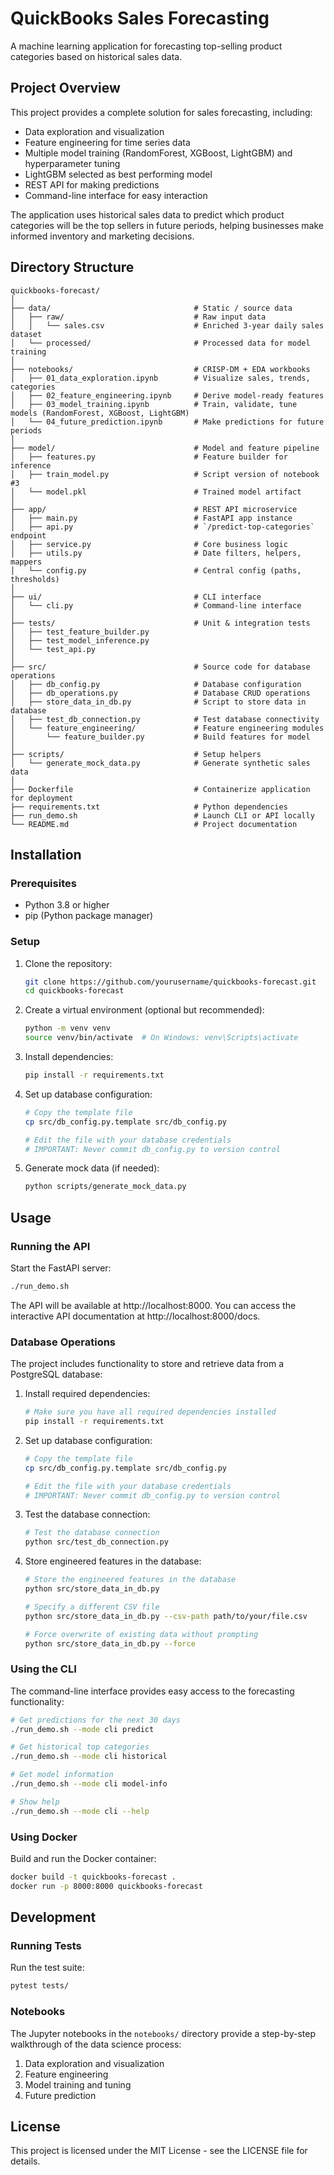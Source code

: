 # QuickBooks Sales Forecasting

A machine learning application for forecasting top-selling product categories based on historical sales data.

## Project Overview

This project provides a complete solution for sales forecasting, including:

- Data exploration and visualization
- Feature engineering for time series data
- Multiple model training (RandomForest, XGBoost, LightGBM) and hyperparameter tuning
- LightGBM selected as best performing model
- REST API for making predictions
- Command-line interface for easy interaction

The application uses historical sales data to predict which product categories will be the top sellers in future periods, helping businesses make informed inventory and marketing decisions.

## Directory Structure

```
quickbooks-forecast/
│
├── data/                                # Static / source data
│   ├── raw/                             # Raw input data
│   │   └── sales.csv                    # Enriched 3-year daily sales dataset
│   └── processed/                       # Processed data for model training
│
├── notebooks/                           # CRISP-DM + EDA workbooks
│   ├── 01_data_exploration.ipynb        # Visualize sales, trends, categories
│   ├── 02_feature_engineering.ipynb     # Derive model-ready features
│   ├── 03_model_training.ipynb          # Train, validate, tune models (RandomForest, XGBoost, LightGBM)
│   └── 04_future_prediction.ipynb       # Make predictions for future periods
│
├── model/                               # Model and feature pipeline
│   ├── features.py                      # Feature builder for inference
│   ├── train_model.py                   # Script version of notebook #3
│   └── model.pkl                        # Trained model artifact
│
├── app/                                 # REST API microservice
│   ├── main.py                          # FastAPI app instance
│   ├── api.py                           # `/predict-top-categories` endpoint
│   ├── service.py                       # Core business logic
│   ├── utils.py                         # Date filters, helpers, mappers
│   └── config.py                        # Central config (paths, thresholds)
│
├── ui/                                  # CLI interface
│   └── cli.py                           # Command-line interface
│
├── tests/                               # Unit & integration tests
│   ├── test_feature_builder.py
│   ├── test_model_inference.py
│   └── test_api.py
│
├── src/                                 # Source code for database operations
│   ├── db_config.py                     # Database configuration
│   ├── db_operations.py                 # Database CRUD operations
│   ├── store_data_in_db.py              # Script to store data in database
│   ├── test_db_connection.py            # Test database connectivity
│   └── feature_engineering/             # Feature engineering modules
│       └── feature_builder.py           # Build features for model
│
├── scripts/                             # Setup helpers
│   └── generate_mock_data.py            # Generate synthetic sales data
│
├── Dockerfile                           # Containerize application for deployment
├── requirements.txt                     # Python dependencies
├── run_demo.sh                          # Launch CLI or API locally
└── README.md                            # Project documentation
```

## Installation

### Prerequisites

- Python 3.8 or higher
- pip (Python package manager)

### Setup

1. Clone the repository:
   ```bash
   git clone https://github.com/yourusername/quickbooks-forecast.git
   cd quickbooks-forecast
   ```

2. Create a virtual environment (optional but recommended):
   ```bash
   python -m venv venv
   source venv/bin/activate  # On Windows: venv\Scripts\activate
   ```

3. Install dependencies:
   ```bash
   pip install -r requirements.txt
   ```

4. Set up database configuration:
   ```bash
   # Copy the template file
   cp src/db_config.py.template src/db_config.py

   # Edit the file with your database credentials
   # IMPORTANT: Never commit db_config.py to version control
   ```

5. Generate mock data (if needed):
   ```bash
   python scripts/generate_mock_data.py
   ```

## Usage

### Running the API

Start the FastAPI server:

```bash
./run_demo.sh
```

The API will be available at http://localhost:8000. You can access the interactive API documentation at http://localhost:8000/docs.

### Database Operations

The project includes functionality to store and retrieve data from a PostgreSQL database:

1. Install required dependencies:
   ```bash
   # Make sure you have all required dependencies installed
   pip install -r requirements.txt
   ```

2. Set up database configuration:
   ```bash
   # Copy the template file
   cp src/db_config.py.template src/db_config.py

   # Edit the file with your database credentials
   # IMPORTANT: Never commit db_config.py to version control
   ```

2. Test the database connection:
   ```bash
   # Test the database connection
   python src/test_db_connection.py
   ```

3. Store engineered features in the database:
   ```bash
   # Store the engineered features in the database
   python src/store_data_in_db.py

   # Specify a different CSV file
   python src/store_data_in_db.py --csv-path path/to/your/file.csv

   # Force overwrite of existing data without prompting
   python src/store_data_in_db.py --force
   ```

### Using the CLI

The command-line interface provides easy access to the forecasting functionality:

```bash
# Get predictions for the next 30 days
./run_demo.sh --mode cli predict

# Get historical top categories
./run_demo.sh --mode cli historical

# Get model information
./run_demo.sh --mode cli model-info

# Show help
./run_demo.sh --mode cli --help
```

### Using Docker

Build and run the Docker container:

```bash
docker build -t quickbooks-forecast .
docker run -p 8000:8000 quickbooks-forecast
```

## Development

### Running Tests

Run the test suite:

```bash
pytest tests/
```

### Notebooks

The Jupyter notebooks in the `notebooks/` directory provide a step-by-step walkthrough of the data science process:

1. Data exploration and visualization
2. Feature engineering
3. Model training and tuning
4. Future prediction

## License

This project is licensed under the MIT License - see the LICENSE file for details.
